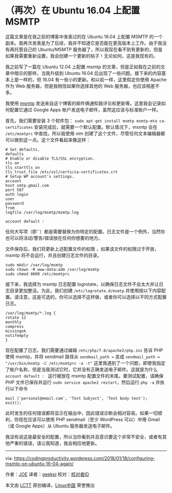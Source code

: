 （再次）在 Ubuntu 16.04 上配置 MSMTP
======
这篇文章是在我之前的博客中发表过的在 Ubuntu 16.04 上配置 MSMTP 的一个副本。我再次发表是为了后续，我并不知道它是否能在更高版本上工作。由于我没有再托管自己的 Ubuntu/MSMTP 服务器了，所以我现在看不到有更新的，但是如果我需要重新设置，我会创建一个更新的帖子！无论如何，这是我现有的。

我之前写了一篇在 Ubuntu 12.04 上配置 msmtp 的文章，但是正如我在之前的文章中暗示的那样，当我升级到 Ubuntu 16.04 后出现了一些问题。接下来的内容基本上是一样的，但 16.04 有一些小的更新。和以前一样，这里假定你使用 Apache 作为 Web 服务器，但是我相信如果你选择其他的 Web 服务器，也应该相差不多。

我使用 [msmtp][1] 发送来自这个博客的邮件俩通知我评论和更新等。这里我会记录如何配置它通过 Google Apps 帐户发送电子邮件，虽然这应该与标准帐户一样。

首先，我们需要安装 3 个软件包：
`sudo apt-get install msmtp msmtp-mta ca-certificates`
安装完成后，就需要一个默认配置。默认情况下，msmtp 会在 `/etc/msmtprc` 中查找，所以我使用 vim 创建了这个文件，尽管任何文本编辑器都可以做到这一点。这个文件看起来像这样：
```
# Set defaults.
defaults
# Enable or disable TLS/SSL encryption.
tls on
tls_starttls on
tls_trust_file /etc/ssl/certs/ca-certificates.crt
# Setup WP account's settings.
account
host smtp.gmail.com
port 587
auth login
user
password
from
logfile /var/log/msmtp/msmtp.log

account default :

```

任何大写项（即``）都是需要替换为你特定的配置。日志文件是一个例外，当然你也可以将活动/警告/错误放在任何你想要的地方。

文件保存后，我们将更新上述配置文件的权限 ，如果该文件的权限过于开放，msmtp 将不会运行，并且创建日志文件的目录。
```
sudo mkdir /var/log/msmtp
sudo chown -R www-data:adm /var/log/msmtp
sudo chmod 0600 /etc/msmtprc

```

接下来，我选择为 msmtp 日志配置 logrotate，以确保日志文件不会太大并让日志目录更加整洁。为此，我们创建 `/etc/logrotate.d/msmtp` 并使用按以下内容配置。请注意，这是可选的，你可以选择不这样做，或者你可以选择以不同方式配置日志。
```
/var/log/msmtp/*.log {
rotate 12
monthly
compress
missingok
notifempty
}

```

现在配置了日志，我们需要通过编辑 `/etc/php/7.0/apache2/php.ini` 告诉 PHP 使用 msmtp，并将 sendmail 路径从
`sendmail_path =`
变成
`sendmail_path = "/usr/bin/msmtp -C /etc/msmtprc -a -t"`
这里我遇到了一个问题，即使我指定了帐户名称，但是当我测试它时，它并没有正确发送电子邮件。这就是为什么  `account default : ` 这行被放在 msmtp 配置文件的末尾。要测试配置，请确保 PHP 文件已保存并运行 `sudo service apache2 restart`，然后运行 `php -a` 并执行以下命令
```
mail ('personal@email.com', 'Test Subject', 'Test body text');
exit();

```

此时发生的任何错误都将显示在输出中，因此错误诊断会相对容易。如果一切顺利，你现在应该可以使用 PHP sendmail（至少 WordPress 可以）中用 Gmail（或 Google Apps）从 Ubuntu 服务器发送电子邮件。

我没有说这是最安全的配置，所以当你看到并且意识要这个非常不安全，或者有其他严重的错误，请让我知道，我会相应地更新。


--------------------------------------------------------------------------------

via: https://codingproductivity.wordpress.com/2018/01/18/configuring-msmtp-on-ubuntu-16-04-again/

作者：[JOE][a]
译者：[geekpi](https://github.com/geekpi)
校对：[校对者ID](https://github.com/校对者ID)

本文由 [LCTT](https://github.com/LCTT/TranslateProject) 原创编译，[Linux中国](https://linux.cn/) 荣誉推出

[a]:https://codingproductivity.wordpress.com/author/joeb454/
[1]:http://msmtp.sourceforge.net/
